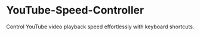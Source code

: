 # YouTube-Speed-Controller
 Control YouTube video playback speed effortlessly with keyboard shortcuts.
